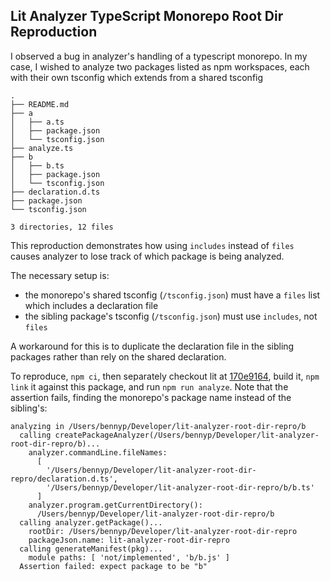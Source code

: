 ## Lit Analyzer TypeScript Monorepo Root Dir Reproduction

I observed a bug in analyzer's handling of a typescript monorepo. In my case, I 
wished to analyze two packages listed as npm workspaces, each with their own 
tsconfig which extends from a shared tsconfig

```
.
├── README.md
├── a
│   ├── a.ts
│   ├── package.json
│   └── tsconfig.json
├── analyze.ts
├── b
│   ├── b.ts
│   ├── package.json
│   └── tsconfig.json
├── declaration.d.ts
├── package.json
└── tsconfig.json

3 directories, 12 files

```

This reproduction demonstrates how using `includes` instead of `files`
causes analyzer to lose track of which package is being analyzed.

The necessary setup is:

- the monorepo's shared tsconfig (`/tsconfig.json`) must have a `files` list 
which includes a declaration file
- the sibling package's tsconfig (`/tsconfig.json`) must use `includes`, not 
`files`

A workaround for this is to duplicate the declaration file in the sibling 
packages rather than rely on the shared declaration.


To reproduce, `npm ci`, then separately checkout lit at [170e9164][commit], 
build it, `npm link` it against this package, and run `npm run analyze`. Note
that the assertion fails, finding the monorepo's package name instead of the
sibling's:

```
analyzing in /Users/bennyp/Developer/lit-analyzer-root-dir-repro/b
  calling createPackageAnalyzer(/Users/bennyp/Developer/lit-analyzer-root-dir-repro/b)...
    analyzer.commandLine.fileNames:
      [
        '/Users/bennyp/Developer/lit-analyzer-root-dir-repro/declaration.d.ts',
        '/Users/bennyp/Developer/lit-analyzer-root-dir-repro/b/b.ts'
      ]
    analyzer.program.getCurrentDirectory():
      /Users/bennyp/Developer/lit-analyzer-root-dir-repro/b
  calling analyzer.getPackage()...
    rootDir: /Users/bennyp/Developer/lit-analyzer-root-dir-repro
    packageJson.name: lit-analyzer-root-dir-repro
  calling generateManifest(pkg)...
    module paths: [ 'not/implemented', 'b/b.js' ]
  Assertion failed: expect package to be "b"
```

[commit]: https://github.com/lit/lit/commit/170e91648472d21ecee3fca9ac7a0a52787b6e98
